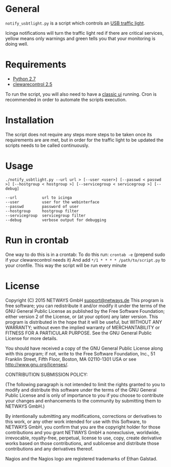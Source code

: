# General

`notify_usbtlight.py` is a script which controls an [USB traffic light](https://shop.netways.de/produkt-kategorie/alarmierung/icinga-ampel/).

Icinga notifications will turn the traffic light red if there are critical services,
yellow means only warnings and green tells you that your monitoring is doing well.


# Requirements

* [Python 2.7](https://www.python.org/downloads/)
* [clewarecontrol 2.5](http://www.vanheusden.com/clewarecontrol/)


To run the script, you will also need to have a
[classic ui](https://wiki.icinga.org/display/howtos/Setting+up+Icinga+Classic+UI+Standalone)
running. Cron is recommended in order to automate the scripts execution.


# Installation

The script does not require any steps more steps to be taken once its 
requirements are are met, but in order for the traffic light to be updated the 
scripts needs to be called continuously.


# Usage

    ./notify_usbtlight.py --url url > [--user <user>] [--passwd < passwd >] [--hostgroup < hostgroup >] [--servicegroup < servicegroup >] [--debug]

    --url           url to icinga
    --user          user for the webinterface
    --passwd        password of user
    --hostgroup     hostgroup filter
    --servicegroup  servicegroup filter
    --debug         verbose output for debugging


# Run in crontab

One way to do this is in a crontab:
To do this run: `crontab -e`  (prepend sudo if your clewarecontrol needs it)
And add `*/1 * * * * /path/to/script.py` to your cronfile.
This way the script will be run every minute


# License

Copyright (C) 2015 NETWAYS GmbH <support@netways.de>
This program is free software; you can redistribute it and/or modify
it under the terms of the GNU General Public License as published by
the Free Software Foundation; either version 2 of the License, or
(at your option) any later version.
This program is distributed in the hope that it will be useful,
but WITHOUT ANY WARRANTY; without even the implied warranty of
MERCHANTABILITY or FITNESS FOR A PARTICULAR PURPOSE. See the
GNU General Public License for more details.

You should have received a copy of the GNU General Public License along
with this program; if not, write to the Free Software Foundation, Inc.,
51 Franklin Street, Fifth Floor, Boston, MA 02110-1301 USA
or see <http://www.gnu.org/licenses/>.

CONTRIBUTION SUBMISSION POLICY:

(The following paragraph is not intended to limit the rights granted
to you to modify and distribute this software under the terms of
the GNU General Public License and is only of importance to you if
you choose to contribute your changes and enhancements to the
community by submitting them to NETWAYS GmbH.)

By intentionally submitting any modifications, corrections or
derivatives to this work, or any other work intended for use with
this Software, to NETWAYS GmbH, you confirm that
you are the copyright holder for those contributions and you grant
NETWAYS GmbH a nonexclusive, worldwide, irrevocable,
royalty-free, perpetual, license to use, copy, create derivative
works based on those contributions, and sublicense and distribute
those contributions and any derivatives thereof.

Nagios and the Nagios logo are registered trademarks of Ethan Galstad.
